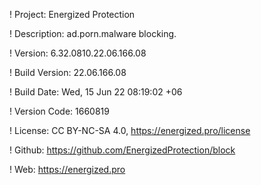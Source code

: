 ! Project: Energized Protection

! Description: ad.porn.malware blocking.

! Version: 6.32.0810.22.06.166.08

! Build Version: 22.06.166.08

! Build Date: Wed, 15 Jun 22 08:19:02 +06

! Version Code: 1660819

! License: CC BY-NC-SA 4.0, https://energized.pro/license

! Github: https://github.com/EnergizedProtection/block

! Web: https://energized.pro
